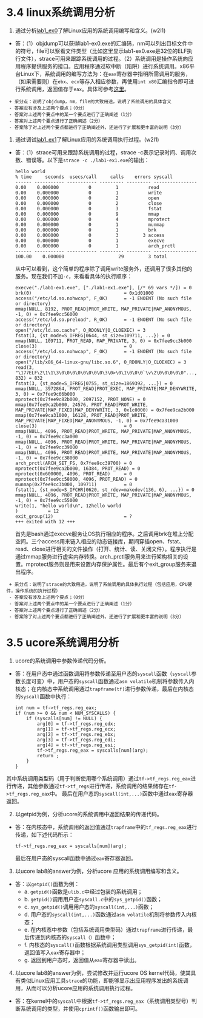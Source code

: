 # 3.4 linux系统调用分析
 1. 通过分析[lab1_ex0](https://github.com/chyyuu/ucore_lab/blob/master/related_info/lab1/lab1-ex0.md)了解Linux应用的系统调用编写和含义。(w2l1)
  - 答：（1）objdump可以获得lab1-ex0.exe的汇编码，nm可以列出目标文件中的符号，file可以察看文件类型（比如这里显示lab1-ex0.exe是32位的ELF执行文件），strace可用来跟踪系统调用的过程。（2）系统调用是操作系统向应用程序提供服务的接口。应用程序通过软中断（陷阱）进行系统调用。x86平台Linux下，系统调用的编写方法为：在```eax```寄存器中指明所需调用的服务，（如果需要则）在```ebx```、```ecx```等存入相应参数，再使用```int x80```汇编指令即可进行系统调用，返回值存于```eax```。具体可参考[这里](http://syscalls.kernelgrok.com/)。

 ```
  + 采分点：说明了objdump，nm，file的大致用途，说明了系统调用的具体含义
  - 答案没有涉及上述两个要点；（0分）
  - 答案对上述两个要点中的某一个要点进行了正确阐述（1分）
  - 答案对上述两个要点进行了正确阐述（2分）
  - 答案除了对上述两个要点都进行了正确阐述外，还进行了扩展和更丰富的说明（3分）
 
 ```
 
 1. 通过调试[lab1_ex1](https://github.com/chyyuu/ucore_lab/blob/master/related_info/lab1/lab1-ex1.md)了解Linux应用的系统调用执行过程。(w2l1)
  - 答：（1）strace可用来跟踪系统调用的过程，strace -c表示记录时间、调用次数、错误等。以下是```strace -c ./lab1-ex1.exe```的输出：
    
    ```
    hello world
    % time     seconds  usecs/call     calls    errors syscall
    ------ ----------- ----------- --------- --------- ----------------
    0.00    0.000000           0         1           read
    0.00    0.000000           0         1           write
    0.00    0.000000           0         2           open
    0.00    0.000000           0         2           close
    0.00    0.000000           0         3           fstat
    0.00    0.000000           0         9           mmap
    0.00    0.000000           0         4           mprotect
    0.00    0.000000           0         1           munmap
    0.00    0.000000           0         1           brk
    0.00    0.000000           0         3         3 access
    0.00    0.000000           0         1           execve
    0.00    0.000000           0         1           arch_prctl
    ------ ----------- ----------- --------- --------- ----------------
    100.00    0.000000                    29         3 total
    ```
    
    从中可以看到，这个简单的程序除了调用write服务外，还调用了很多其他的服务。现在我们不加```-c```，来看看具体的执行顺序：
    ```
    execve("./lab1-ex1.exe", ["./lab1-ex1.exe"], [/* 69 vars */]) = 0
    brk(0)                                  = 0x1d01000
    access("/etc/ld.so.nohwcap", F_OK)      = -1 ENOENT (No such file or directory)
    mmap(NULL, 8192, PROT_READ|PROT_WRITE, MAP_PRIVATE|MAP_ANONYMOUS, -1, 0) = 0x7fee9cc56000
    access("/etc/ld.so.preload", R_OK)      = -1 ENOENT (No such file or directory)
    open("/etc/ld.so.cache", O_RDONLY|O_CLOEXEC) = 3
    fstat(3, {st_mode=S_IFREG|0644, st_size=109711, ...}) = 0
    mmap(NULL, 109711, PROT_READ, MAP_PRIVATE, 3, 0) = 0x7fee9cc3b000
    close(3)                                = 0
    access("/etc/ld.so.nohwcap", F_OK)      = -1 ENOENT (No such file or directory)
    open("/lib/x86_64-linux-gnu/libc.so.6", O_RDONLY|O_CLOEXEC) = 3
    read(3, "\177ELF\2\1\1\3\0\0\0\0\0\0\0\0\3\0>\0\1\0\0\0`\v\2\0\0\0\0\0"..., 832) = 832
    fstat(3, {st_mode=S_IFREG|0755, st_size=1869392, ...}) = 0
    mmap(NULL, 3972864, PROT_READ|PROT_EXEC, MAP_PRIVATE|MAP_DENYWRITE, 3, 0) = 0x7fee9c66b000
    mprotect(0x7fee9c82b000, 2097152, PROT_NONE) = 0
    mmap(0x7fee9ca2b000, 24576, PROT_READ|PROT_WRITE, MAP_PRIVATE|MAP_FIXED|MAP_DENYWRITE, 3, 0x1c0000) = 0x7fee9ca2b000
    mmap(0x7fee9ca31000, 16128, PROT_READ|PROT_WRITE, MAP_PRIVATE|MAP_FIXED|MAP_ANONYMOUS, -1, 0) = 0x7fee9ca31000
    close(3)                                = 0
    mmap(NULL, 4096, PROT_READ|PROT_WRITE, MAP_PRIVATE|MAP_ANONYMOUS, -1, 0) = 0x7fee9cc3a000
    mmap(NULL, 4096, PROT_READ|PROT_WRITE, MAP_PRIVATE|MAP_ANONYMOUS, -1, 0) = 0x7fee9cc39000
    mmap(NULL, 4096, PROT_READ|PROT_WRITE, MAP_PRIVATE|MAP_ANONYMOUS, -1, 0) = 0x7fee9cc38000
    arch_prctl(ARCH_SET_FS, 0x7fee9cc39700) = 0
    mprotect(0x7fee9ca2b000, 16384, PROT_READ) = 0
    mprotect(0x600000, 4096, PROT_READ)     = 0
    mprotect(0x7fee9cc58000, 4096, PROT_READ) = 0
    munmap(0x7fee9cc3b000, 109711)          = 0
    fstat(1, {st_mode=S_IFCHR|0620, st_rdev=makedev(136, 6), ...}) = 0
    mmap(NULL, 4096, PROT_READ|PROT_WRITE, MAP_PRIVATE|MAP_ANONYMOUS, -1, 0) = 0x7fee9cc55000
    write(1, "hello world\n", 12hello world
    )           = 12
    exit_group(12)                          = ?
    +++ exited with 12 +++
    ```
    
    首先是bash通过execve服务让OS执行相应的程序。之后调用brk在堆上分配空间。三个access用来链入相应的动态链接库，期间穿插open、fstat、read、close进行相关的文件操作（打开、统计、读、关闭文件）。程序执行是通过mmap服务进行虚实内存转换。arch_prctl服务用来进行架构相关的设置。mprotect服务则是用来设置内存保护属性。最后有个exit_group服务来退出程序。
    
 ```
  + 采分点：说明了strace的大致用途，说明了系统调用的具体执行过程（包括应用，CPU硬件，操作系统的执行过程）
  - 答案没有涉及上述两个要点；（0分）
  - 答案对上述两个要点中的某一个要点进行了正确阐述（1分）
  - 答案对上述两个要点进行了正确阐述（2分）
  - 答案除了对上述两个要点都进行了正确阐述外，还进行了扩展和更丰富的说明（3分）
 ```
 
# 3.5 ucore系统调用分析
 1. ucore的系统调用中参数传递代码分析。
  - 答：在用户态中通过函数调用将参数传递至用户态的```syscall```函数（```syscall```参数长度可变）中，用户态的```syscall```函数通过```asm volatile```机制将参数传入内核态；在内核态中系统调用通过```trapframe(tf)```进行参数传递，最后在内核态的```syscall```函数中执行：
 
    ```
    int num = tf->tf_regs.reg_eax;
    if (num >= 0 && num < NUM_SYSCALLS) {
        if (syscalls[num] != NULL) {
            arg[0] = tf->tf_regs.reg_edx;
            arg[1] = tf->tf_regs.reg_ecx;
            arg[2] = tf->tf_regs.reg_ebx;
            arg[3] = tf->tf_regs.reg_edi;
            arg[4] = tf->tf_regs.reg_esi;
            tf->tf_regs.reg_eax = syscalls[num](arg);
            return ;
        }
    }
    ```

   其中系统调用类型码（用于判断使用哪个系统调用）通过```tf->tf_regs.reg_eax```进行传递，其他参数通过```tf->tf_regs```进行传递，系统调用的结果储存在```tf->tf_regs.reg_eax```中。 最后在用户态的```syscall(int,...)```函数中通过```eax```寄存器返回。

 2. 以getpid为例，分析ucore的系统调用中返回结果的传递代码。
   - 答：在内核态中，系统调用的返回值通过```trapframe```中的```tf_regs.reg_eax```进行传递，如下述代码所示：
 
     ```tf->tf_regs.reg_eax = syscalls[num](arg);```

     最后在用户态的syscall函数中通过```eax```寄存器返回。

 3. 以ucore lab8的answer为例，分析ucore 应用的系统调用编写和含义。
   - 答：以```getpid()```函数为例：
     - a. ```getpid()```函数是```ulib.c```中经过包装的系统调用；
     - b. ```getpid()```调用用户态```syscall.c```中的```sys_getpid()```函数；
     - c. ```sys_getpid()```调用用户态的```syscall(int,...)```函数；
     - d. 用户态的```syscall(int,...)```函数通过```asm volatile```机制将参数传入内核态；
     - e. 在内核态中参数（包括系统调用类型码）通过```trapframe```进行传递，最后传递到内核态的```syscall（）```函数中；
     - f. 内核态的```syscall()```函数根据系统调用类型调用```sys_getpid(int)```函数，返回值写入```eax```寄存器中；
     - g. 返回到用户态时，返回值从```eax```寄存器中读出。

 4. 以ucore lab8的answer为例，尝试修改并运行ucore OS kernel代码，使其具有类似Linux应用工具`strace`的功能，即能够显示出应用程序发出的系统调用，从而可以分析ucore应用的系统调用执行过程。
   - 答：在kernel中的```syscall```中根据```tf->tf_regs.reg_eax```（系统调用类型号）判断系统调用的类型，并使用```cprintf()```函数输出即可。
